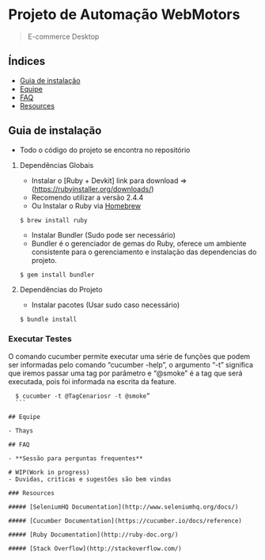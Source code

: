 # Projeto de Automação WebMotors
> E-commerce Desktop

## Índices
- [Guia de instalação](#installation)
- [Equipe](#team)
- [FAQ](#faq)
- [Resources](#resources)

## Guia de instalação
- Todo o código do projeto se encontra no repositório

1. Dependências Globais

    * Instalar o [Ruby + Devkit] link para download =>(https://rubyinstaller.org/downloads/)
    - Recomendo utilizar a versão 2.4.4

    * Ou Instalar o Ruby via [Homebrew](http://brew.sh/)
    ```
    $ brew install ruby
    ```
    * Instalar Bundler (Sudo pode ser necessário)
    - Bundler é o gerenciador de gemas do Ruby, oferece um ambiente consistente para o gerenciamento e instalação
    das dependencias do projeto.
    ```
    $ gem install bundler
    ```
2. Dependências do Projeto

	* Instalar pacotes (Usar sudo caso necessário)
	```
	$ bundle install
	```

### Executar Testes
  O comando cucumber permite executar uma série de funções que podem ser informadas pelo comando “cucumber -help”, o argumento “-t” significa que iremos passar uma tag por parâmetro e “@smoke” é a tag que será executada, pois foi informada na escrita da feature.
  ```
	$ cucumber -t @TagCenariosr -t @smoke”
	```

## Equipe

- Thays

## FAQ

- **Sessão para perguntas frequentes**

# WIP(Work in progress)
- Duvidas, criticas e sugestões são bem vindas

### Resources

##### [SeleniumHQ Documentation](http://www.seleniumhq.org/docs/)

##### [Cucumber Documentation](https://cucumber.io/docs/reference)

##### [Ruby Documentation](http://ruby-doc.org/)

##### [Stack Overflow](http://stackoverflow.com/)
